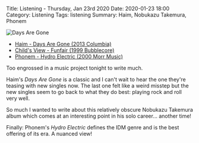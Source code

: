 Title: Listening - Thursday, Jan 23rd 2020
Date: 2020-01-23 18:00
Category: Listening
Tags: listening
Summary: Haim, Nobukazu Takemura, Phonem


![Days Are Gone](/images/haim.jpg)

- [Haim - Days Are Gone (2013 Columbia)](https://www.discogs.com/Haim-Days-Are-Gone/master/602725)
- [Child's View - Funfair (1999 Bubblecore)](https://www.discogs.com/Childs-View-Funfair/release/7382)
- [Phonem - Hydro Electric (2000 Morr Music)](https://www.discogs.com/Phonem-Hydro-Electric/master/47587)


Too engrossed in a music project tonight to write much.

Haim's _Days Are Gone_ is a classic and I can't wait to hear the one they're teasing with new singles now. 
The last one felt like a weird misstep but the new singles seem to go back to what they do best: playing 
rock and roll very well.

So much I wanted to write about this relatively obscure Nobukazu Takemura album which comes at an interesting 
point in his solo career... another time!

Finally: Phonem's _Hydro Electric_ defines the IDM genre and is the best offering of its era. A nuanced view!

